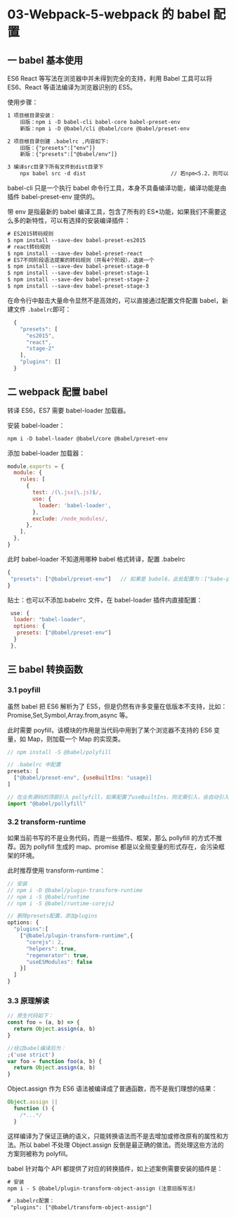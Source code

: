 # 03-Webpack-5-webpack 的 babel 配置

## 一 babel 基本使用

ES6 React 等写法在浏览器中并未得到完全的支持，利用 Babel 工具可以将 ES6、React 等语法编译为浏览器识别的 ES5。

使用步骤：

```txt
1 项目根目录安装：
    旧版：npm i -D babel-cli babel-core babel-preset-env
    新版：npm i -D @babel/cli @babel/core @babel/preset-env

2 项目根目录创建 .babelrc ,内容如下:
    旧版：{"presets":["env"]}
    新版：{"presets":["@babel/env"]}

3 编译src目录下所有文件到dist目录下
    npx babel src -d dist                           // 若npm<5.2，则可以使用 ./node_modules/.bin/babel
```

babel-cli 只是一个执行 babel 命令行工具，本身不具备编译功能，编译功能是由插件 babel-preset-env 提供的。

带 env 是指最新的 babel 编译工具，包含了所有的 ES\*功能，如果我们不需要这么多的新特性，可以有选择的安装编译插件：

```txt
# ES2015转码规则
$ npm install --save-dev babel-preset-es2015
# react转码规则
$ npm install --save-dev babel-preset-react
# ES7不同阶段语法提案的转码规则（共有4个阶段），选装一个
$ npm install --save-dev babel-preset-stage-0
$ npm install --save-dev babel-preset-stage-1
$ npm install --save-dev babel-preset-stage-2
$ npm install --save-dev babel-preset-stage-3
```

在命令行中敲击大量命令显然不是高效的，可以直接通过配置文件配置 babel，新建文件 `.babelrc`即可：

```js
  {
    "presets": [
      "es2015",
      "react",
      "stage-2"
    ],
    "plugins": []
  }
```

## 二 webpack 配置 babel

转译 ES6，ES7 需要 babel-loader 加载器。

安装 babel-loader：

```txt
npm i -D babel-loader @babel/core @babel/preset-env
```

添加 babel-loader 加载器：

```js
module.exports = {
  module: {
    rules: [
      {
        test: /(\.jsx|\.js)$/,
        use: {
          loader: 'babel-loader',
        },
        exclude: /node_modules/,
      },
    ],
  },
}
```

此时 babel-loader 不知道用哪种 babel 格式转译，配置 .babelrc

```js
{
 "presets": ["@babel/preset-env"]   // 如果是 babel6，此处配置为：["babe-preset-env"]，安装的npm包名也如此
}
```

贴士：也可以不添加.babelrc 文件，在 babel-loader 插件内直接配置：

```js
 use: {
  loader: "babel-loader",
  options: {
   presets: ["@babel/preset-env"]
  }
 },
```

## 三 babel 转换函数

### 3.1 poyfill

虽然 babel 把 ES6 解析为了 ES5，但是仍然有许多变量在低版本不支持，比如：Promise,Set,Symbol,Array.from,async 等。

此时需要 poyfill，该模块的作用是当代码中用到了某个浏览器不支持的 ES6 变量，如 Map，则加载一个 Map 的实现类。

```js
// npm install -S @babel/polyfill

// .babelrc 中配置
presets: [
  ["@babel/preset-env", {useBuiltIns: "usage}]
]

// 在业务源码的顶部引入 pollyfill，如果配置了useBuiltIns，则无需引入，会自动引入
import "@babel/pollyfill"
```

### 3.2 transform-runtime

如果当前书写的不是业务代码，而是一些插件、框架，那么 pollyfill 的方式不推荐。因为 pollyfill 生成的 map、promise 都是以全局变量的形式存在，会污染框架的环境。

此时推荐使用 transform-runtime：

```js
// 安装
// npm i -D @babel/plugin-transform-runtime
// npm i -S @babel/runtime
// npm i -S @babel/runtime-corejs2

// 删除presets配置，添加plugins
options: {
  "plugins":[
    ["@babel/plugin-transform-runtime",{
      "corejs": 2,
      "helpers": true,
      "regenerator": true,
      "useESModules": false
    }]
  ]
}
```

### 3.3 原理解读

```js
// 原生代码如下：
const foo = (a, b) => {
  return Object.assign(a, b)
}

//经过babel编译后为：
;('use strict')
var foo = function foo(a, b) {
  return Object.assign(a, b)
}
```

Object.assign 作为 ES6 语法被编译成了普通函数，而不是我们理想的结果：

```js
Object.assign ||
  function () {
    /*...*/
  }
```

这样编译为了保证正确的语义，只能转换语法而不是去增加或修改原有的属性和方法。所以 babel 不处理 Object.assign 反倒是最正确的做法。而处理这些方法的方案则被称为 polyfill。

babel 针对每个 API 都提供了对应的转换插件，如上述案例需要安装的插件是：

```txt
# 安装
npm i - S @babel/plugin-transform-object-assign (注意旧版写法)

# .babelrc配置：
 "plugins": ["@babel/transform-object-assign"]
```
